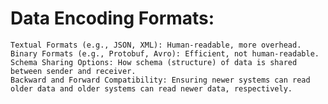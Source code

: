 # Data Encoding Formats:

    Textual Formats (e.g., JSON, XML): Human-readable, more overhead.
    Binary Formats (e.g., Protobuf, Avro): Efficient, not human-readable.
    Schema Sharing Options: How schema (structure) of data is shared between sender and receiver.
    Backward and Forward Compatibility: Ensuring newer systems can read older data and older systems can read newer data, respectively.

